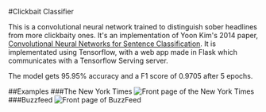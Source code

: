 #Clickbait Classifier

This is a convolutional neural network trained to distinguish sober headlines from more clickbaity ones. It's an implementation of Yoon Kim's 2014 paper, [ Convolutional Neural Networks for Sentence Classification](https://arxiv.org/abs/1408.5882). It is implementated using Tensorflow, with a web app made in Flask which communicates with a Tensorflow Serving server. 

The model gets 95.95% accuracy and a F1 score of 0.9705 after 5 epochs.  

##Examples
###The New York Times
![Front page of the New York Times](https://cloud.githubusercontent.com/assets/1775699/21063799/86d88e00-be25-11e6-85fb-53ca4bcf848b.png)
###Buzzfeed
![Front page of BuzzFeed](https://cloud.githubusercontent.com/assets/1775699/21063800/86e7d432-be25-11e6-9e42-5f8969b0938d.png)